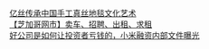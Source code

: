   
[亿丝传承中国手工真丝地毯文化艺术](http://www.dianyue.me/archives/398/k7yprjavmt1l6e0j/)  
[【芝加哥网市】卖车、招聘、出租、求租](http://www.dianyue.me/archives/684/reylxe56d0v63k31/)  
[好公司是如何让投资者亏钱的，小米融资内部文件曝光](http://www.dianyue.me/archives/772/vaonsyrq160schzt/)